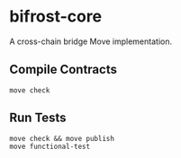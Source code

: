 # bifrost-core
A cross-chain bridge Move implementation.

## Compile Contracts

`move check`

## Run Tests

```
move check && move publish
move functional-test
```